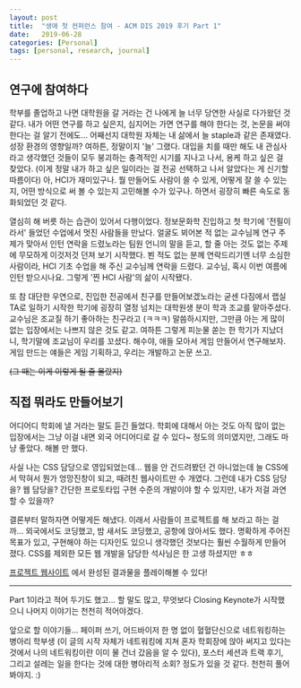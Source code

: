 ```yaml
---
layout: post
title:  "생애 첫 컨퍼런스 참여 - ACM DIS 2019 후기 Part 1"
date:   2019-06-28
categories: [Personal]
tags: [personal, research, journal]
---
```


## 연구에 참여하다

학부를 졸업하고 나면 대학원을 갈 거라는 건 나에게 늘 너무 당연한 사실로 다가왔던 것 같다. 내가 어떤 연구를 하고 싶은지, 심지어는 가면 연구를 해야 한다는 것, 논문을 써야 한다는 걸 알기 전에도... 어째선지 대학원 자체는 내 삶에서 늘 staple과 같은 존재였다. 성장 환경의 영향일까? 여하튼, 정말이지 '늘' 그랬다. 대입을 치를 때만 해도 내 관심사라고 생각했던 것들이 모두 붕괴하는 충격적인 시기를 지나고 나서, 용케 하고 싶은 걸 찾았다. (이게 정말 내가 하고 싶은 일이라는 걸 전공 선택하고 나서 알았다는 게 신기할 따름이다) 아, HCI가 재미있구나. 뭘 만들어도 사람이 쓸 수 있게, 어떻게 잘 쓸 수 있는지, 어떤 방식으로 써 볼 수 있는지 고민해볼 수가 있구나. 하면서 굉장히 빠른 속도로 동화되었던 것 같다.

열심히 해 버릇 하는 습관이 있어서 다행이었다. 정보문화학 진입하고 첫 학기에 '전필이라서' 들었던 수업에서 멋진 사람들을 만났다. 얼굴도 뵈어본 적 없는 교수님께 연구 주제가 맞아서 인턴 연락을 드렸노라는 팀원 언니의 말을 듣고, 할 줄 아는 것도 없는 주제에 무모하게 이것저것 던져 보기 시작했다. 뵌 적도 없는 분께 연락드리기엔 너무 소심한 사람이라, HCI 기초 수업을 해 주신 교수님께 연락을 드렸다. 교수님, 혹시 이번 여름에 인턴 받으시나요. 그렇게 '찐 HCI 사람'의 삶이 시작됐다.

또 참 대단한 우연으로, 진입한 전공에서 친구를 만들어보겠노라는 굳센 다짐에서 랩실 TA로 일하기 시작한 학기에 굉장히 열정 넘치는 대학원생 분이 학과 조교를 맡아주셨다. 교수님은 조교질 하기 좋아하는 친구라고 (ㅋㅋㅋ) 말씀하시지만, 그만큼 아는 게 많이 없는 입장에서는 나쁘지 않은 것도 같고. 여하튼 그렇게 피눈물 쏟는 한 학기가 지났더니, 학기말에 조교님이 우리를 꼬셨다. 해수야, 애들 모아서 게임 만들어서 연구해보자. 게임 만드는 얘들은 게임 기획하고, 우리는 개발하고 논문 쓰고. 

<strike>(그 때는 이게 이렇게 될 줄 몰랐지)</strike>

## 직접 뭐라도 만들어보기

어디어디 학회에 낼 거라는 말도 듣긴 들었다. 학회에 대해서 아는 것도 아직 많이 없는 입장에서는 그냥 이걸 내면 외국 어디어디로 갈 수 있다~ 정도의 의미였지만, 그래도 마냥 좋았다. 해볼 만 했다.

사실 나는 CSS 담당으로 영입되었는데... 웹을 안 건드려봤던 건 아니었는데 늘 CSS에서 막혀서 뭔가 엉망진창이 되고, 때려친 웹사이트만 수 개였다. 그런데 내가 CSS 담당을? 웹 담당을? 간단한 프로토타입 구현 수준의 개발이야 할 수 있지만, 내가 저걸 과연 할 수 있을까?

결론부터 말하자면 어떻게든 해냈다. 이래서 사람들이 프로젝트를 해 보라고 하는 걸까... 외국에서도 코딩했고, 밤 새서도 코딩했고, 공항에 앉아서도 했다. 명확하게 주어진 목표가 있고, 구현해야 하는 디자인도 있으니 생각했던 것보다는 훨씬 수월하게 만들어졌다. CSS를 제외한 모든 웹 개발을 담당한 석사님은 한 고생 하셨지만 ㅎㅎ

[프로젝트 웹사이트](miro.xyz) 에서 완성된 결과물을 플레이해볼 수 있다!

----

Part 1이라고 적어 두기도 했고... 할 말도 많고, 무엇보다 Closing Keynote가 시작했으니 나머지 이야기는 천천히 적어야겠다.

앞으로 할 이야기들... 페이퍼 쓰기, 어드바이저 한 명 없이 혈혈단신으로 네트워킹하는 병아리 학부생 (이 글의 시작 자체가 네트워킹에 지쳐 혼자 학회장에 앉아 써지고 있다는 것에서 나의 네트워킹이란 이미 물 건너 갔음을 알 수 있다), 포스터 세션과 트랙 후기, 그리고 설레는 일을 한다는 것에 대한 병아리적 소회? 정도가 있을 것 같다. 천천히 풀어 봐야지. :)